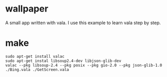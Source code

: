# wallpaper
A small app written with vala. I use this example to learn vala step by step.

# make
```
sudo apt-get install valac
sudo apt-get instal libsoup2.4-dev libjson-glib-dev
valac --pkg libsoup-2.4 --pkg posix --pkg gio-2.0 --pkg json-glib-1.0 ./Bing.vala ./GetScreen.vala 
```
